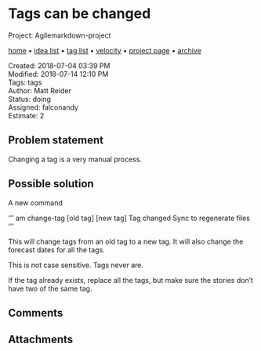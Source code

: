 # Tags can be changed

Project: Agilemarkdown-project

[home](../index.md) • [idea list](../ideas.md) • [tag list](../tags.md) • [velocity](../velocity.md) • [project page](../agilemarkdown-project.md) • [archive](archive.md)

Created: 2018-07-04 03:39 PM  
Modified: 2018-07-14 12:10 PM  
Tags: tags  
Author: Matt Reider  
Status: doing  
Assigned: falconandy  
Estimate: 2  

## Problem statement

Changing a tag is a very manual process.

## Possible solution

A new command

‘’’
am change-tag [old tag] [new tag]
Tag changed
Sync to regenerate files
‘’’

This will change tags from an old tag to a new tag. It will also change the forecast dates for all the tags.

This is not case sensitive. Tags never are.

If the tag already exists, replace all the tags, but make sure the stories don’t have two of the same tag.



## Comments

## Attachments


